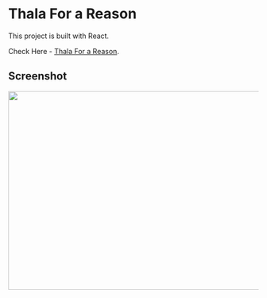 # Thala For a Reason

This project is built with React.

Check Here - [Thala For a Reason](https://github.com/lukePeavey/quotable).

## Screenshot

<img src="https://github.com/gau-rav-02/thala-for-a-reason/assets/88581777/ec6a664f-6a7e-4dd6-876d-5521b251c3f4" width="800" height="400">
